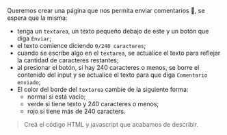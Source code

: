 Queremos crear una página que nos permita enviar comentarios :speech_balloon:, se espera que la misma:

- tenga un `textarea`, un texto pequeño debajo de este y un botón que diga `Enviar`;
- el texto comience diciendo `0/240 caracteres`;
- cuando se escribe algo en el `textarea`, se actualice el texto para reflejar la cantidad de caracteres restantes;
- al presionar el botón, si hay 240 caracteres o menos, se borre el contenido del input y se actualice el texto para que diga `Comentario enviado`;
- El color del borde del `textarea` cambie de la siguiente forma:
  - normal si está vacío;
  - verde si tiene texto y 240 caracteres o menos;
  - rojo si tiene más de 240 caracters.

> Creá el código HTML y javascript que acabamos de describir.
